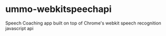 # ummo-webkitspeechapi
Speech Coaching app built on top of Chrome's webkit speech recognition javascript api
